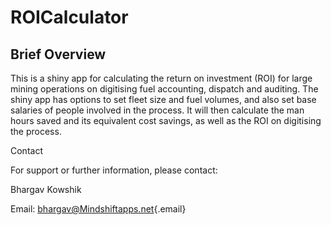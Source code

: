 # ROICalculator

## Brief Overview

This is a shiny app for calculating the return on investment (ROI) for large mining operations on digitising fuel accounting, dispatch and auditing. 
The shiny app has options to set fleet size and fuel volumes, and also set base salaries of people involved in the process. 
It will then calculate the man hours saved and its equivalent cost savings, as well as the ROI on digitising the process.

Contact

For support or further information, please contact:

Bhargav Kowshik

Email: [bhargav\@Mindshiftapps.net](mailto:bhargav@Mindshiftapps.net){.email}